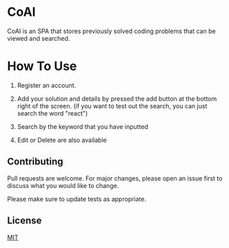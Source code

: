 # CoAI

CoAI is an SPA that stores previously solved coding problems that can be viewed and searched.

# How To Use

1. Register an account.

2. Add your solution and details by pressed the add button at the bottom right of the screen. (if you want to test out the search, you can just search the word "react")

3. Search by the keyword that you have inputted

4. Edit or Delete are also available

## Contributing
Pull requests are welcome. For major changes, please open an issue first to discuss what you would like to change.

Please make sure to update tests as appropriate.

## License
[MIT](https://choosealicense.com/licenses/mit/)
